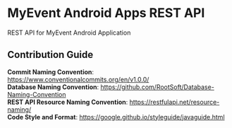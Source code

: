 # MyEvent Android Apps REST API
REST API for MyEvent Android Application
## Contribution Guide

**Commit Naming Convention**: https://www.conventionalcommits.org/en/v1.0.0/ <br>
**Database Naming Convention**: https://github.com/RootSoft/Database-Naming-Convention <br>
**REST API Resource Naming Convention**: https://restfulapi.net/resource-naming/ <br>
**Code Style and Format**: https://google.github.io/styleguide/javaguide.html
